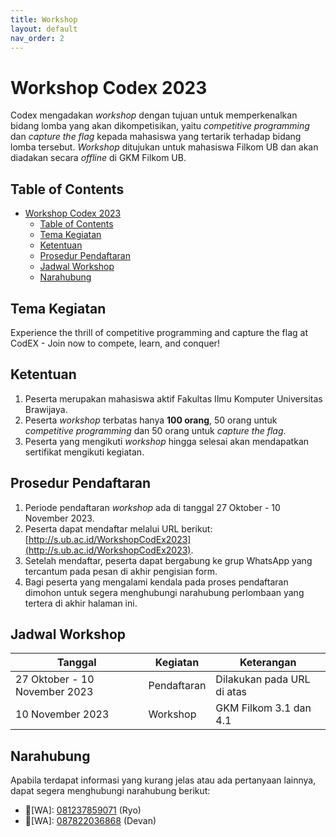 ```yaml
---
title: Workshop
layout: default
nav_order: 2
---
```


# Workshop Codex 2023

Codex mengadakan _workshop_ dengan tujuan untuk memperkenalkan bidang lomba yang akan dikompetisikan, yaitu _competitive programming_ dan _capture the flag_ kepada mahasiswa yang tertarik terhadap bidang lomba tersebut. _Workshop_ ditujukan untuk mahasiswa Filkom UB dan akan diadakan secara _offline_ di GKM Filkom UB.

## Table of Contents

- [Workshop Codex 2023](#workshop-codex-2023)
  - [Table of Contents](#table-of-contents)
  - [Tema Kegiatan](#tema-kegiatan)
  - [Ketentuan](#ketentuan)
  - [Prosedur Pendaftaran](#prosedur-pendaftaran)
  - [Jadwal Workshop](#jadwal-workshop)
  - [Narahubung](#narahubung)

## Tema Kegiatan

Experience the thrill of competitive programming and capture the flag at CodEX - Join now to compete, learn, and conquer!

## Ketentuan

1. Peserta merupakan mahasiswa aktif Fakultas Ilmu Komputer Universitas Brawijaya.
2. Peserta _workshop_ terbatas hanya **100 orang**, 50 orang untuk _competitive programming_ dan 50 orang untuk _capture the flag_.
3. Peserta yang mengikuti _workshop_ hingga selesai akan mendapatkan sertifikat mengikuti kegiatan.

## Prosedur Pendaftaran

1. Periode pendaftaran _workshop_ ada di tanggal 27 Oktober - 10 November 2023.
2. Peserta dapat mendaftar melalui URL berikut: [http://s.ub.ac.id/WorkshopCodEx2023](http://s.ub.ac.id/WorkshopCodEx2023).
3. Setelah mendaftar, peserta dapat bergabung ke grup WhatsApp yang tercantum pada pesan di akhir pengisian form.
4. Bagi peserta yang mengalami kendala pada proses pendaftaran dimohon untuk segera menghubungi narahubung perlombaan yang tertera di akhir halaman ini.

## Jadwal Workshop

| Tanggal                       | Kegiatan          | Keterangan                    |
|-------------------------------|-------------------|-------------------------------|
| 27 Oktober - 10 November 2023 | Pendaftaran       | Dilakukan pada URL di atas    |
| 10 November 2023              | Workshop          | GKM Filkom 3.1 dan 4.1        |

## Narahubung

Apabila terdapat informasi yang kurang jelas atau ada pertanyaan lainnya, dapat segera menghubungi narahubung berikut:

- 👤[WA]: [081237859071](https://wa.me/081237859071) (Ryo)
- 👤[WA]: [087822036868](https://wa.me/087822036868) (Devan)
